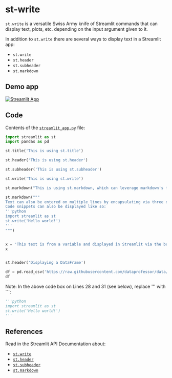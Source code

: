 # st-write

`st.write` is a versatile Swiss Army knife of Streamlit commands that can display text, plots, etc. depending on the input argument given to it.

In addition to `st.write` there are several ways to display text in a Streamlit app:
- `st.write`
- `st.header`
- `st.subheader`
- `st.markdown`

## Demo app
[![Streamlit App](https://static.streamlit.io/badges/streamlit_badge_black_white.svg)](https://share.streamlit.io/dataprofessor/st-write/)

## Code
Contents of the [`streamlit_app.py`](https://github.com/dataprofessor/st-write/raw/master/streamlit_app.py) file:
```python
import streamlit as st
import pandas as pd

st.title('This is using st.title')

st.header('This is using st.header')

st.subheader('This is using st.subheader')

st.write('This is using st.write')

st.markdown("This is using st.markdown, which can leverage markdown's functionality, e.g. *bold*, **italic**, ***bold and italic***, `highlights`, etc.")

st.markdown("""
Text can also be entered on multiple lines by encapsulating via three opening and closing quotes.
Code snippets can also be displayed like so:
'''python
import streamlit as st
st.write('Hello world!')
'''
""")


x = 'This text is from a variable and displayed in Streamlit via the built-in magic by simply calling the variable.'
x


st.header('Displaying a DataFrame')

df = pd.read_csv('https://raw.githubusercontent.com/dataprofessor/data/master/iris.csv')
df
```

Note: In the above code box on Lines 28 and 31 (see below), replace ''' with ```:
```python
'''python
import streamlit as st
st.write('Hello world!')
'''
```

## References
Read in the Streamlit API Documentation about:
- [`st.write`](https://docs.streamlit.io/library/api-reference/text/st.write)
- [`st.header`](https://docs.streamlit.io/library/api-reference/text/st.header)
- [`st.subheader`](https://docs.streamlit.io/library/api-reference/text/st.subheader)
- [`st.markdown`](https://docs.streamlit.io/library/api-reference/text/st.markdown)
